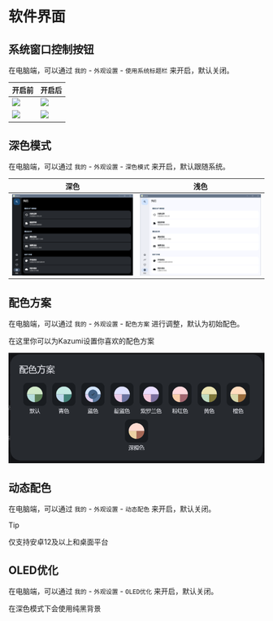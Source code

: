 # 软件界面

## 系统窗口控制按钮

在电脑端，可以通过 `我的` - `外观设置` - `使用系统标题栏` 来开启，默认关闭。

| 开启前                                       | 开启后                                    |
|-------------------------------------------|----------------------------------------|
| ![](assets/screenshots/win-no-button.png) | ![](assets/screenshots/win-button.png) |
| ![](assets/screenshots/mac-no-button.png) | ![](assets/screenshots/mac-button.png) |

## 深色模式

在电脑端，可以通过 `我的` - `外观设置` - `深色模式` 来开启，默认跟随系统。

| 深色                                      | 浅色                                    |
|-------------------------------------------|----------------------------------------|
| ![](assets/screenshots/ui-dark.png) | ![](assets/screenshots/ui-light.png) |

## 配色方案

在电脑端，可以通过 `我的` - `外观设置` - `配色方案` 进行调整，默认为初始配色。

在这里你可以为Kazumi设置你喜欢的配色方案

![](assets/screenshots/color-scheme.png)

## 动态配色

在电脑端，可以通过 `我的` - `外观设置` - `动态配色` 来开启，默认关闭。

> [!TIP]
> 仅支持安卓12及以上和桌面平台

## OLED优化

在电脑端，可以通过 `我的` - `外观设置` - `OLED优化` 来开启，默认关闭。

在深色模式下会使用纯黑背景
